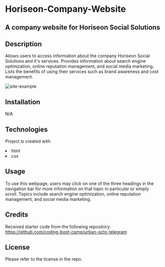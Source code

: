 # Horiseon-Company-Website

## A company website for Horiseon Social Solutions

## Description
Allows users to access information about the company Horiseon Social Solutions and it's services. Provides information about search engine optimization, online reputation management, and social media marketing. Lists the benefits of using their services such as brand awareness and cost management.

![site-example](assets/images/screencapture-file-Users-taylormartinez-bootcamp-challenge-1-repo-index-html-2023-08-09-17_05_03.png)

## Installation
N/A

## Technologies
Project is created with
<li>
    html
</li>
<li>
    css
</li>

## Usage
To use this webpage, users may click on one of the three headings in the navigation bar for more information on that topic in particular or simply scroll. Topics include search engine optimization, online reputation management, and social media marketing.

## Credits
Received starter code from the following repository.
https://github.com/coding-boot-camp/urban-octo-telegram

## License
Please refer to the license in the repo.

